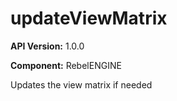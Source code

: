 # updateViewMatrix

**API Version:** 1.0.0

**Component:** RebelENGINE

Updates the view matrix if needed

